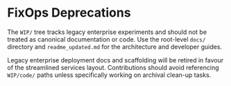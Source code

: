 # FixOps Deprecations

The `WIP/` tree tracks legacy enterprise experiments and should not be treated as
canonical documentation or code. Use the root-level `docs/` directory and
`readme_updated.md` for the architecture and developer guides.

Legacy enterprise deployment docs and scaffolding will be retired in favour of the
streamlined services layout. Contributions should avoid referencing `WIP/code/` paths
unless specifically working on archival clean-up tasks.
